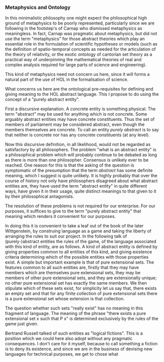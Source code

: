 
### Metaphysics and Ontology

In this minimalistic philosophy one might expect the philosophical high ground of metaphysics to be poorly represented, particularly since we are following in the footstep's of Carnap who dismissed metaphysics as meaningless.
In fact, Carnap was pragmatic about metaphysics, but did not use the term "metaphysics" for those abstract theories which play an essential role in the formulation of scientific hypotheses or models (such as the definition of spatio-temporal concepts as needed for the articulation of the theory of relativity, or the exotic ontology of cantorian set theory as a practical way of underpinning the mathematical theories of real and complex analysis required for large parts of science and engineering).

This kind of metaphysics need not concern us here, since it will forms a natural part of the use of HOL in the formalisation of science.

What concerns us here are the ontological pre-requisites for defining and giving meaning to the HOL abstract language.
This I propose to do using the concept of a "purely abstract entity".

First a discursive explanation.
A concrete entity is something physical.
The term "abstract" may be used for anything which is not concrete.
Some arguably abstract entities may have concrete constituents.
Thus the set of members of parliament may be considered abstract, even though the members themselves are concrete.
To call an entity _purely abstract_ is to say that neither is concrete nor has any concrete constituents (at any level).

Now this discursive definition, in all likelihood, would not be regarded as satisfactory by all philosophers.
The problem "what is an abstract entity" is a philosophical problem which will probably continue to be debated as long as there is more than one philosopher.
Consensus is unlikely ever to be reached.
One reason for this is that the asking of the question is symptomatic of the presumption that the term _abstract_ has some definite meaning, which I suggest is quite unlikely.
It is highly probably that over the course of history not only have philosophers disagreed about what abstract entities are, they have used the term "abstract entity" in quite different ways, have given it in their usage, quite distinct meanings to that given to it by their philosophical antagonists.

The resolution of these problems is not required for our enterprise.
For our purposes, it suffices to give to the term "purely abstract entity" that meaning which renders it convenient for our purposes.

In doing this it is convenient to take a leaf out of the book of the later Wittgenstein, by construing language as a game and taking the liberty of arranging the rules to suit our project.
In the following talk of (purely-)abstract entities the rules of the game, of the language associated with this kind of entity, are as follows.
A kind of abstract entity is defined by giving properties common to all entities of this kind, and giving existence criteria determining which of the possible entities with those properties exist.
A simple but important example is that of pure extensional sets.
The features common to all such entities are, firstly that they may have members which are themselves pure extensional sets, they may be members of other pure extensional sets, and they are extensionally unique; no other pure extensional set has exactly the same members.
We then stipulate which of these sets exist, for simplicity let us say that, there exists an empty set and that for any finite collection of pure extensional sets there is a pure extensional set whose extension is that collection.

The question whether such sets "really exist" has no meaning in this fragment of language.
The meaning of the phrase "there exists a pure extensional set x such that P x" is determined exclusively by the rules of the game just given.

Bertrand Russell talked of such entities as "logical fictions".
This is a position which we could here also adopt without any pragmatic consequences.
I don't care for it myself, because to call something a fiction is to deny its existence, and since we are in the business of devising new languages for technical purposes, we get to chose what 

















